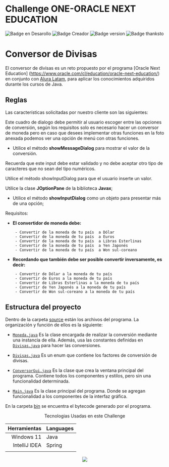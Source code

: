 # Challenge ONE-ORACLE NEXT EDUCATION
![Badge en Desarollo](https://img.shields.io/badge/Status-En%20Beta-green)
![Badge Creador](https://img.shields.io/badge/Created%20BY-Eduardo%20Rosas-blue) 
![Badge version](https://img.shields.io/badge/Version-1.0.0-blue)
![Badge thanksto](https://img.shields.io/badge/From-AluraLatam-red)

# Conversor de Divisas

El conversor de divisas es un reto propuesto por el programa [Oracle Next Education] 
(https://www.oracle.com/cl/education/oracle-next-education/) en conjunto con [Alura Latam](https://www.aluracursos.com/), para aplicar los conocimientos adquiridos durante los cursos de Java.

## Reglas
Las características solicitadas por nuestro cliente son las siguientes:

Este cuadro de dialogo debe permitir al usuario escoger entre las opciones de conversión, según los requisitos solo es necesario hacer un conversor de moneda pero en caso que desees implementar otras funciones en la foto anexada podemos ver una opción de menú con otras funciones.

- Utilice el método **showMessageDialog** para mostrar el valor de la conversión.
  
               
Recuerda que este input debe estar validado y no debe aceptar otro tipo de caracteres que no sean del tipo numéricos.

Utilice el método showInputDialog para que el usuario inserte un valor.


 
Utilice la clase  	**JOptionPane**  de la biblioteca **Javax**;
- Utilice el método **showInputDialog** como un objeto para presentar más de una opción;

Requisitos:
- **El convertidor de moneda debe:**

       - Convertir de la moneda de tu país  a Dólar
       - Convertir de la moneda de tu país  a Euros
       - Convertir de la moneda de tu país  a Libras Esterlinas
       - Convertir de la moneda de tu país  a Yen Japonés
       - Convertir de la moneda de tu país  a Won sul-coreano

- **Recordando que también debe ser posible convertir inversamente, es decir:**

       - Convertir de Dólar a la moneda de tu país
       - Convertir de Euros a la moneda de tu país
       - Convertir de Libras Esterlinas a la moneda de tu país
       - Convertir de Yen Japonés a la moneda de tu país
       - Convertir de Won sul-coreano a la moneda de tu país

## Estructura del proyecto

Dentro de la carpeta [source](/src) están los archivos del programa. La organización y función de ellos es la siguiente:

- [`Moneda.java`](/src/Moneda.java) Es la clase encargada de realizar la conversión mediante una instancia de ella. Además, usa las constantes definidas en [`Divisas.java`](/src/Divisas.java) para hacer las conversiones.

- [`Divisas.java`](/src/Divisas.java) Es un enum que contiene los factores de conversión de divisas.

- [`ConversorGui.java`](/src/ConversorGui.java) Es la clase que crea la ventana principal del programa. Contiene todos los componentes y estilos, pero sin una funcionalidad determinada.

- [`Main.java`](/src/Main.java) Es la clase principal del programa. Donde se agregan funcionalidad a los componentes de la interfaz gráfica.

En la carpeta [bin](/bin/) se encuentra el bytecode generado por el programa.
 
<summary align="center">Tecnologias Usadas en este Challenge</summary>

| Herramientas | Languages |
|-----:|-----------|
|  Windows 11    | Java   |
|  IntelliJ IDEA | Spring |
|                |        |

<p align="center" dir="auto">
<img align="center" src="https://skills.thijs.gg/icons?i=java,idea,git,spring" />
